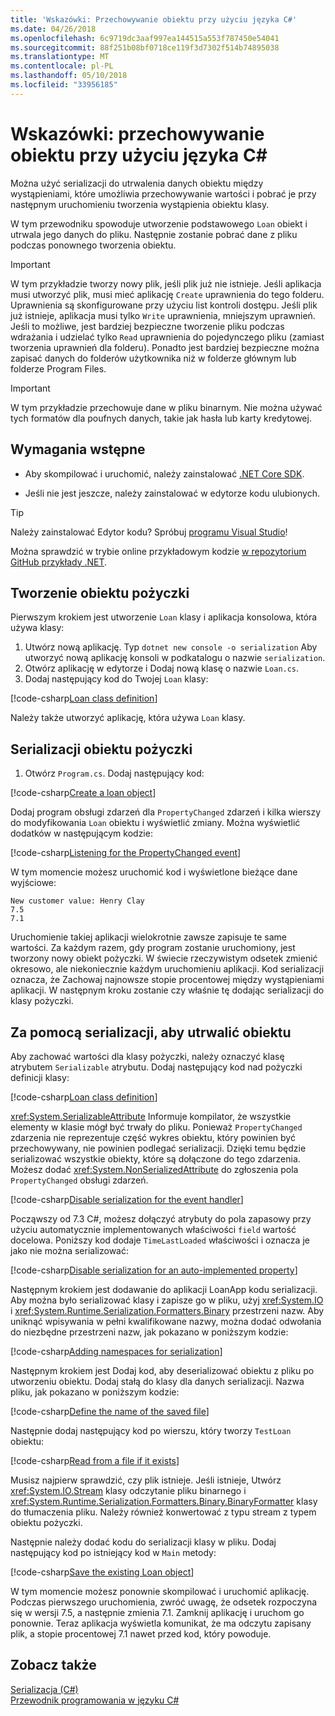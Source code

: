 ```yaml
---
title: 'Wskazówki: Przechowywanie obiektu przy użyciu języka C#'
ms.date: 04/26/2018
ms.openlocfilehash: 6c9719dc3aaf997ea144515a553f787450e54041
ms.sourcegitcommit: 88f251b08bf0718ce119f3d7302f514b74895038
ms.translationtype: MT
ms.contentlocale: pl-PL
ms.lasthandoff: 05/10/2018
ms.locfileid: "33956185"
---
```

# <a name="walkthrough-persisting-an-object-using-c"></a>Wskazówki: przechowywanie obiektu przy użyciu języka C# #

Można użyć serializacji do utrwalenia danych obiektu między wystąpieniami, które umożliwia przechowywanie wartości i pobrać je przy następnym uruchomieniu tworzenia wystąpienia obiektu klasy.

W tym przewodniku spowoduje utworzenie podstawowego `Loan` obiekt i utrwala jego danych do pliku. Następnie zostanie pobrać dane z pliku podczas ponownego tworzenia obiektu.

> [!IMPORTANT]
> W tym przykładzie tworzy nowy plik, jeśli plik już nie istnieje. Jeśli aplikacja musi utworzyć plik, musi mieć aplikację `Create` uprawnienia do tego folderu. Uprawnienia są skonfigurowane przy użyciu list kontroli dostępu. Jeśli plik już istnieje, aplikacja musi tylko `Write` uprawnienia, mniejszym uprawnień. Jeśli to możliwe, jest bardziej bezpieczne tworzenie pliku podczas wdrażania i udzielać tylko `Read` uprawnienia do pojedynczego pliku (zamiast tworzenia uprawnień dla folderu). Ponadto jest bardziej bezpieczne można zapisać danych do folderów użytkownika niż w folderze głównym lub folderze Program Files.

> [!IMPORTANT]
> W tym przykładzie przechowuje dane w pliku binarnym. Nie można używać tych formatów dla poufnych danych, takie jak hasła lub karty kredytowej.

## <a name="prerequisites"></a>Wymagania wstępne

* Aby skompilować i uruchomić, należy zainstalować [.NET Core SDK](https://www.microsoft.com/net/core).

* Jeśli nie jest jeszcze, należy zainstalować w edytorze kodu ulubionych.

> [!TIP]
> Należy zainstalować Edytor kodu? Spróbuj [programu Visual Studio](https://visualstudio.com/downloads)!

Można sprawdzić w trybie online przykładowym kodzie [w repozytorium GitHub przykłady .NET](https://github.com/dotnet/samples/tree/master/csharp/serialization).

## <a name="creating-the-loan-object"></a>Tworzenie obiektu pożyczki

Pierwszym krokiem jest utworzenie `Loan` klasy i aplikacja konsolowa, która używa klasy:

1. Utwórz nową aplikację. Typ `dotnet new console -o serialization` Aby utworzyć nową aplikację konsoli w podkatalogu o nazwie `serialization`.
1. Otwórz aplikację w edytorze i Dodaj nową klasę o nazwie `Loan.cs`.
1. Dodaj następujący kod do Twojej `Loan` klasy:

[!code-csharp[Loan class definition](../../../../../samples/csharp/serialization/Loan.cs#1)]

Należy także utworzyć aplikację, która używa `Loan` klasy.

## <a name="serialize-the-loan-object"></a>Serializacji obiektu pożyczki

1. Otwórz `Program.cs`. Dodaj następujący kod:

[!code-csharp[Create a loan object](../../../../../samples/csharp/serialization/Program.cs#1)]

Dodaj program obsługi zdarzeń dla `PropertyChanged` zdarzeń i kilka wierszy do modyfikowania `Loan` obiektu i wyświetlić zmiany. Można wyświetlić dodatków w następującym kodzie:

[!code-csharp[Listening for the PropertyChanged event](../../../../../samples/csharp/serialization/Program.cs#2)]

W tym momencie możesz uruchomić kod i wyświetlone bieżące dane wyjściowe:

```console
New customer value: Henry Clay
7.5
7.1
```

Uruchomienie takiej aplikacji wielokrotnie zawsze zapisuje te same wartości. Za każdym razem, gdy program zostanie uruchomiony, jest tworzony nowy obiekt pożyczki. W świecie rzeczywistym odsetek zmienić okresowo, ale niekoniecznie każdym uruchomieniu aplikacji. Kod serializacji oznacza, że Zachowaj najnowsze stopie procentowej między wystąpieniami aplikacji. W następnym kroku zostanie czy właśnie tę dodając serializacji do klasy pożyczki.

## <a name="using-serialization-to-persist-the-object"></a>Za pomocą serializacji, aby utrwalić obiektu

Aby zachować wartości dla klasy pożyczki, należy oznaczyć klasę atrybutem `Serializable` atrybutu. Dodaj następujący kod nad pożyczki definicji klasy:

[!code-csharp[Loan class definition](../../../../../samples/csharp/serialization/Loan.cs#2)]

<xref:System.SerializableAttribute> Informuje kompilator, że wszystkie elementy w klasie mógł być trwały do pliku. Ponieważ `PropertyChanged` zdarzenia nie reprezentuje część wykres obiektu, który powinien być przechowywany, nie powinien podlegać serializacji. Dzięki temu będzie serializować wszystkie obiekty, które są dołączone do tego zdarzenia. Możesz dodać <xref:System.NonSerializedAttribute> do zgłoszenia pola `PropertyChanged` obsługi zdarzeń.

[!code-csharp[Disable serialization for the event handler](../../../../../samples/csharp/serialization/Loan.cs#3)]

Począwszy od 7.3 C#, możesz dołączyć atrybuty do pola zapasowy przy użyciu automatycznie implementowanych właściwości `field` wartość docelowa. Poniższy kod dodaje `TimeLastLoaded` właściwości i oznacza je jako nie można serializować:

[!code-csharp[Disable serialization for an auto-implemented property](../../../../../samples/csharp/serialization/Loan.cs#4)]

Następnym krokiem jest dodawanie do aplikacji LoanApp kodu serializacji. Aby można było serializować klasy i zapisze go w pliku, użyj <xref:System.IO> i <xref:System.Runtime.Serialization.Formatters.Binary> przestrzeni nazw. Aby uniknąć wpisywania w pełni kwalifikowane nazwy, można dodać odwołania do niezbędne przestrzeni nazw, jak pokazano w poniższym kodzie:

[!code-csharp[Adding namespaces for serialization](../../../../../samples/csharp/serialization/Program.cs#3)]

Następnym krokiem jest Dodaj kod, aby deserializować obiektu z pliku po utworzeniu obiektu. Dodaj stałą do klasy dla danych serializacji. Nazwa pliku, jak pokazano w poniższym kodzie:

[!code-csharp[Define the name of the saved file](../../../../../samples/csharp/serialization/Program.cs#4)]

Następnie dodaj następujący kod po wierszu, który tworzy `TestLoan` obiektu:

[!code-csharp[Read from a file if it exists](../../../../../samples/csharp/serialization/Program.cs#5)]

Musisz najpierw sprawdzić, czy plik istnieje. Jeśli istnieje, Utwórz <xref:System.IO.Stream> klasy odczytanie pliku binarnego i <xref:System.Runtime.Serialization.Formatters.Binary.BinaryFormatter> klasy do tłumaczenia pliku. Należy również konwertować z typu stream z typem obiektu pożyczki.

Następnie należy dodać kodu do serializacji klasy w pliku. Dodaj następujący kod po istniejący kod w `Main` metody:

[!code-csharp[Save the existing Loan object](../../../../../samples/csharp/serialization/Program.cs#6)]

W tym momencie możesz ponownie skompilować i uruchomić aplikację. Podczas pierwszego uruchomienia, zwróć uwagę, że odsetek rozpoczyna się w wersji 7.5, a następnie zmienia 7.1. Zamknij aplikację i uruchom go ponownie. Teraz aplikacja wyświetla komunikat, że ma odczytu zapisany plik, a stopie procentowej 7.1 nawet przed kod, który powoduje.

## <a name="see-also"></a>Zobacz także

 [Serializacja (C#)](index.md)  
 [Przewodnik programowania w języku C#](../..//index.md)  
